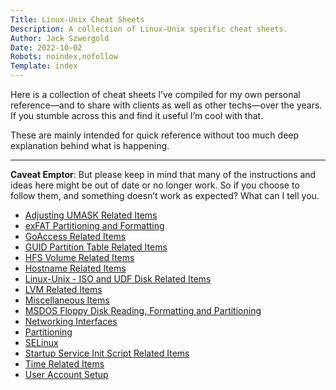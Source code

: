 ```yaml
---
Title: Linux-Unix Cheat Sheets
Description: A collection of Linux-Unix specific cheat sheets.
Author: Jack Szwergold
Date: 2022-10-02
Robots: noindex,nofollow
Template: index
---
```


Here is a collection of cheat sheets I’ve compiled for my own personal reference—and to share with clients as well as other techs—over the years. If you stumble across this and find it useful I’m cool with that.

These are mainly intended for quick reference without too much deep explanation behind what is happening.

***

**Caveat Emptor**: But please keep in mind that many of the instructions and ideas here might be out of date or no longer work. So if you choose to follow them, and something doesn’t work as expected? What can I tell you.

- [Adjusting UMASK Related Items](linux-unix/adjusting_umask_related_items)
- [exFAT Partitioning and Formatting](linux-unix/exfat_partitioning_and_formatting)
- [GoAccess Related Items](linux-unix/goaccess_related_items)
- [GUID Partition Table Related Items](linux-unix/guid_partition_table_related_items)
- [HFS Volume Related Items](linux-unix/hfs_volume_related_items)
- [Hostname Related Items](linux-unix/hostname_related_items)
- [Linux-Unix - ISO and UDF Disk Related Items](linux-unix/iso_and_udf_disk_related_items)
- [LVM Related Items](linux-unix/lvm_related_items)
- [Miscellaneous Items](linux-unix/miscellaneous_items)
- [MSDOS Floppy Disk Reading, Formatting and Partitioning](linux-unix/msdos_floppy_disk_reading_formatting_and_partitioning)
- [Networking Interfaces](linux-unix/networking_interfaces)
- [Partitioning](linux-unix/partitioning)
- [SELinux](linux-unix/selinux)
- [Startup Service Init Script Related Items](linux-unix/startup_service_init_script_related_items)
- [Time Related Items](linux-unix/time_related_items)
- [User Account Setup](linux-unix/user_account_setup)